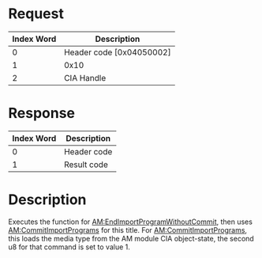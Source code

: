 # Request

| Index Word | Description                |
|------------|----------------------------|
| 0          | Header code \[0x04050002\] |
| 1          | 0x10                       |
| 2          | CIA Handle                 |

# Response

| Index Word | Description |
|------------|-------------|
| 0          | Header code |
| 1          | Result code |

# Description

Executes the function for
[AM:EndImportProgramWithoutCommit](AM:EndImportProgramWithoutCommit "wikilink"),
then uses [AM:CommitImportPrograms](AM:CommitImportPrograms "wikilink")
for this title. For
[AM:CommitImportPrograms](AM:CommitImportPrograms "wikilink"), this
loads the media type from the AM module CIA object-state, the second u8
for that command is set to value 1.